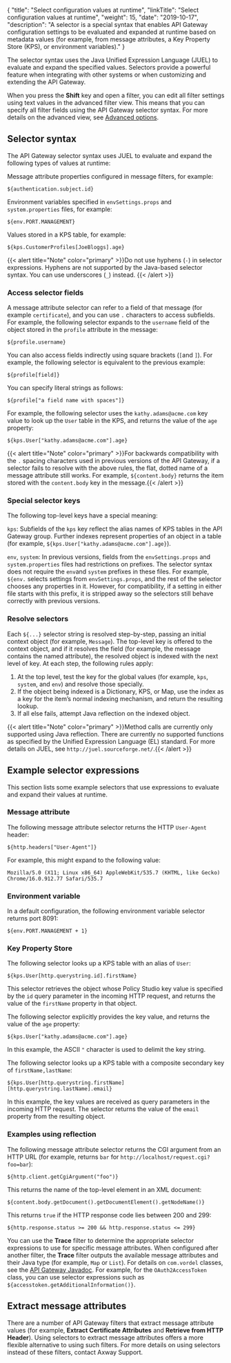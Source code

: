 {
"title": "Select configuration values at runtime",
"linkTitle": "Select configuration values at runtime",
"weight": 15,
"date": "2019-10-17",
"description": "A selector is a special syntax that enables API Gateway configuration settings to be evaluated and expanded at runtime based on metadata values (for example, from message attributes, a Key Property Store (KPS), or environment variables)."
}

The selector syntax uses the Java Unified Expression Language (JUEL) to evaluate and expand the specified values. Selectors provide a powerful feature when integrating with other systems or when customizing and extending the API Gateway.

When you press the **Shift**
key and open a filter, you can edit all filter settings using text values in the advanced filter view. This means that you can specify all filter fields using the API Gateway selector syntax. For more details on the advanced view, see [Advanced options](/docs/apim_policydev/apigw_poldev/general_ps_settings#advanced-options).

## Selector syntax

The API Gateway selector syntax uses JUEL to evaluate and expand the following types of values at runtime:

Message attribute properties configured in message filters, for example:

```
${authentication.subject.id}
```

Environment variables specified in `envSettings.props` and `system.properties` files, for example:

```
${env.PORT.MANAGEMENT}
```

Values stored in a KPS table, for example:

```
${kps.CustomerProfiles[JoeBloggs].age}
```

{{< alert title="Note" color="primary" >}}Do not use hyphens (`-`) in selector expressions. Hyphens are not supported by the Java-based selector syntax. You can use underscores (`_`) instead. {{< /alert >}}

### Access selector fields

A message attribute selector can refer to a field of that message (for example `certificate`), and you can use `.` characters to access subfields. For example, the following selector expands to the `username` field of the object stored in the `profile` attribute in the message:

```
${profile.username}
```

You can also access fields indirectly using square brackets (`[`and `]`). For example, the following selector is equivalent to the previous example:

```
${profile[field]}
```

You can specify literal strings as follows:

```
${profile["a field name with spaces"]}
```

For example, the following selector uses the `kathy.adams@acme.com` key value to look up the `User` table in the KPS, and returns the value of the `age` property:

```
${kps.User["kathy.adams@acme.com"].age}
```

{{< alert title="Note" color="primary" >}}For backwards compatibility with the `.` spacing characters used in previous versions of the API Gateway, if a selector fails to resolve with the above rules, the flat, dotted name of a message attribute still works. For example, `${content.body}` returns the item stored with the `content.body` key in the message.{{< /alert >}}

### Special selector keys

The following top-level keys have a special meaning:

`kps`: Subfields of the `kps` key reflect the alias names of KPS tables in the API Gateway group. Further indexes represent properties of an object in a table (for example, `${kps.User["kathy.adams@acme.com"].age}`).

`env`, `system`: In previous versions, fields from the `envSettings.props` and `system.properties` files had restrictions on prefixes. The selector syntax does not require the `env`and `system` prefixes in these files. For example, `${env.` selects settings from `envSettings.props`, and the rest of the selector chooses any properties in it. However, for compatibility, if a setting in either file starts with this prefix, it is stripped away so the selectors still behave correctly with previous versions.

### Resolve selectors

Each `${...}` selector string is resolved step-by-step, passing an initial context object (for example, `Message`). The top-level key is offered to the context object, and if it resolves the field (for example, the message contains the named attribute), the resolved object is indexed with the next level of key. At each step, the following rules apply:

1. At the top level, test the key for the global values (for example, `kps`, `system`, and `env`) and resolve those specially.
2. If the object being indexed is a Dictionary, KPS, or Map, use the index as a key for the item’s normal indexing mechanism, and return the resulting lookup.
3. If all else fails, attempt Java reflection on the indexed object.

{{< alert title="Note" color="primary" >}}Method calls are currently only supported using Java reflection. There are currently no supported functions as specified by the Unified Expression Language (EL) standard. For more details on JUEL, see `http://juel.sourceforge.net/`.{{< /alert >}}

## Example selector expressions

This section lists some example selectors that use expressions to evaluate and expand their values at runtime.

### Message attribute

The following message attribute selector returns the HTTP `User-Agent` header:

```
${http.headers["User-Agent"]}
```

For example, this might expand to the following value:

```
Mozilla/5.0 (X11; Linux x86_64) AppleWebKit/535.7 (KHTML, like Gecko) Chrome/16.0.912.77 Safari/535.7
```

### Environment variable

In a default configuration, the following environment variable selector returns port 8091:

```
${env.PORT.MANAGEMENT + 1}
```

### Key Property Store

The following selector looks up a KPS table with an alias of `User`:

```
${kps.User[http.querystring.id].firstName}
```

This selector retrieves the object whose Policy Studio key value is specified by the `id`
query parameter in the incoming HTTP request, and returns the value of the `firstName`
property in that object.

The following selector explicitly provides the key value, and returns the value of the `age`
property:

```
${kps.User["kathy.adams@acme.com"].age}
```

In this example, the ASCII `"`
character is used to delimit the key string.

The following selector looks up a KPS table with a composite secondary key of `firstName,lastName`:

```
${kps.User[http.querystring.firstName][http.querystring.lastName].email}
```

In this example, the key values are received as query parameters in the incoming HTTP request. The selector returns the value of the `email`
property from the resulting object.

### Examples using reflection

The following message attribute selector returns the CGI argument from an HTTP URL (for example, returns `bar`
for `http://localhost/request.cgi?foo=bar`):

```
${http.client.getCgiArgument("foo")}
```

This returns the name of the top-level element in an XML document:

```
${content.body.getDocument().getDocumentElement().getNodeName()}
```

This returns `true` if the HTTP response code lies between 200 and 299:

```
${http.response.status >= 200 && http.response.status <= 299}
```

You can use the **Trace** filter to determine the appropriate selector expressions to use for specific message attributes. When configured after another filter, the **Trace** filter outputs the available message attributes and their Java type (for example, `Map` or `List`). For details on `com.vordel` classes, see the [API Gateway Javadoc](https://support.axway.com/doc/4f0a52b8a1f1934372469892828b468a/index.html). For example, for the `OAuth2AccessToken` class, you can use selector expressions such as `${accesstoken.getAdditionalInformation()}`.

## Extract message attributes

There are a number of API Gateway filters that extract message attribute values (for example, **Extract Certificate Attributes** and **Retrieve from HTTP Header**). Using selectors to extract message attributes offers a more flexible alternative to using such filters. For more details on using selectors instead of these filters, contact Axway Support.

